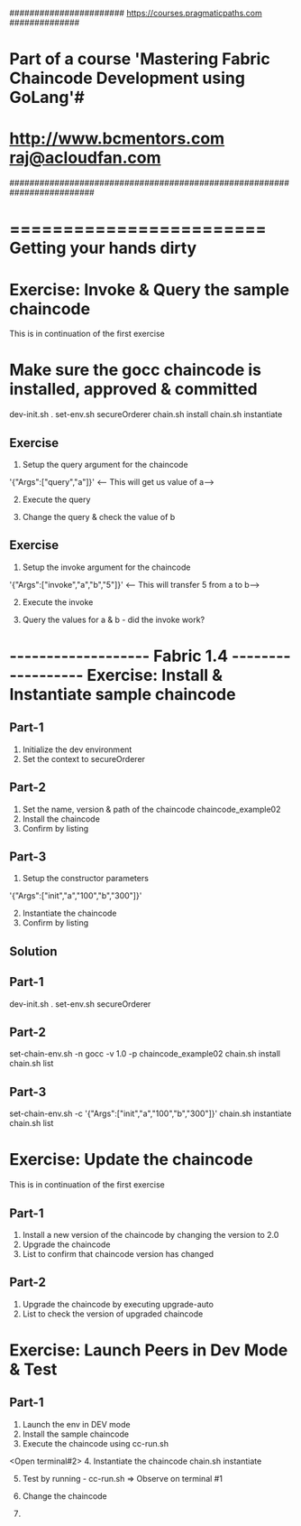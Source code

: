 ####################### https://courses.pragmaticpaths.com ##############
# Part of a course 'Mastering Fabric Chaincode Development using GoLang'#
# http://www.bcmentors.com      raj@acloudfan.com                       #
#########################################################################

========================
Getting your hands dirty
========================


Exercise: Invoke & Query the sample chaincode
=========
This is in continuation of the first exercise

# Make sure the gocc chaincode is installed, approved & committed
dev-init.sh
. set-env.sh  secureOrderer
chain.sh install
chain.sh instantiate

Exercise
--------
1. Setup the query argument for the chaincode

'{"Args":["query","a"]}'  <-- This will get us value of a-->

2. Execute the query

3. Change the query & check the value of b

Exercise
------
1. Setup the invoke argument for the chaincode

'{"Args":["invoke","a","b","5"]}'      <-- This will transfer 5 from a to b-->

2. Execute the invoke

3. Query the values for a & b - did the invoke work?






------------------- Fabric 1.4 ------------------
Exercise: Install & Instantiate sample chaincode
=========
Part-1
------
1. Initialize the dev environment
2. Set the context to secureOrderer

Part-2
------
1. Set the name, version & path of the chaincode chaincode_example02
2. Install the chaincode
3. Confirm by listing

Part-3
------
1. Setup the constructor parameters

'{"Args":["init","a","100","b","300"]}'

2. Instantiate the chaincode
3. Confirm by listing



Solution
--------
Part-1
------
dev-init.sh
.  set-env.sh   secureOrderer

Part-2
------
set-chain-env.sh   -n  gocc  -v  1.0   -p  chaincode_example02
chain.sh install
chain.sh list

Part-3
------
set-chain-env.sh   -c   '{"Args":["init","a","100","b","300"]}'
chain.sh instantiate
chain.sh list





Exercise: Update the chaincode
=========
This is in continuation of the first exercise

Part-1
------
1. Install a new version of the chaincode by changing the version to 2.0
2. Upgrade the chaincode
3. List to confirm that chaincode version has changed

Part-2
------
1. Upgrade the chaincode by executing upgrade-auto 
2. List to check the version of upgraded chaincode


Exercise: Launch Peers in Dev Mode & Test
=========

Part-1
------
1. Launch the env in DEV mode
2. Install the sample chaincode
3. Execute the chaincode using 
cc-run.sh

<Open terminal#2>
4. Instantiate the chaincode 
chain.sh instantiate

5. Test by running - 
cc-run.sh 
=> Observe on terminal #1

6. Change the chaincode
7. 